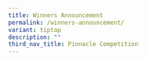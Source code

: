 ```yaml
---
title: Winners Announcement
permalink: /winners-announcement/
variant: tiptap
description: ""
third_nav_title: Pinnacle Competition
---
```

